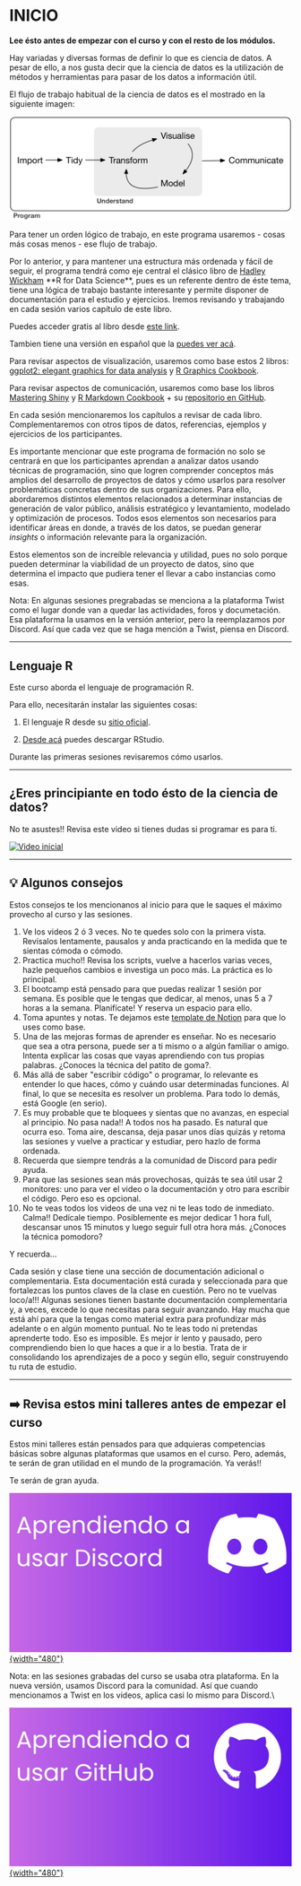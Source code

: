 # INICIO

**Lee ésto antes de empezar con el curso y con el resto de los módulos.**

Hay variadas y diversas formas de definir lo que es ciencia de datos. A pesar de ello, a nos gusta decir que la ciencia de datos es la utilización de métodos y herramientas para pasar de los datos a información útil.

El flujo de trabajo habitual de la ciencia de datos es el mostrado en la siguiente imagen:

![](images/data-science%20(1).png)

Para tener un orden lógico de trabajo, en este programa usaremos - cosas más cosas menos - ese flujo de trabajo.

Por lo anterior, y para mantener una estructura más ordenada y fácil de seguir, el programa tendrá como eje central el clásico libro de [Hadley Wickham](http://hadley.nz/) \*\*R for Data Science\*\*, pues es un referente dentro de éste tema, tiene una lógica de trabajo bastante interesante y permite disponer de documentación para el estudio y ejercicios. Iremos revisando y trabajando en cada sesión varios capítulo de este libro.

Puedes acceder gratis al libro desde [este link](https://r4ds.had.co.nz/index.html).

Tambien tiene una versión en español que la [puedes ver acá](https://es.r4ds.hadley.nz/).

Para revisar aspectos de visualización, usaremos como base estos 2 libros: [ggplot2: elegant graphics for data analysis](https://ggplot2-book.org/) y [R Graphics Cookbook](https://r-graphics.org/).

Para revisar aspectos de comunicación, usaremos como base los libros [Mastering Shiny](https://mastering-shiny.org/index.html) y [R Markdown Cookbook](https://bookdown.org/yihui/rmarkdown-cookbook/) + su [repositorio en GitHub](https://github.com/rstudio/rmarkdown).

En cada sesión mencionaremos los capítulos a revisar de cada libro. Complementaremos con otros tipos de datos, referencias, ejemplos y ejercicios de los participantes.

Es importante mencionar que este programa de formación no solo se centrará en que los participantes aprendan a analizar datos usando técnicas de programación, sino que logren comprender conceptos más amplios del desarrollo de proyectos de datos y cómo usarlos para resolver problemáticas concretas dentro de sus organizaciones. Para ello, abordaremos distintos elementos relacionados a determinar instancias de generación de valor público, análisis estratégico y levantamiento, modelado y optimización de procesos. Todos esos elementos son necesarios para identificar áreas en donde, a través de los datos, se puedan generar *insights* o información relevante para la organización.

Estos elementos son de increíble relevancia y utilidad, pues no solo porque pueden determinar la viabilidad de un proyecto de datos, sino que determina el impacto que pudiera tener el llevar a cabo instancias como esas.

Nota: En algunas sesiones pregrabadas se menciona a la plataforma Twist como el lugar donde van a quedar las actividades, foros y documetación. Esa plataforma la usamos en la versión anterior, pero la reemplazamos por Discord. Así que cada vez que se haga mención a Twist, piensa en Discord.

------------------------------------------------------------------------

## Lenguaje R

Este curso aborda el lenguaje de programación R.

Para ello, necesitarán instalar las siguientes cosas:

1.  El lenguaje R desde su [sitio oficial](https://cran.r-project.org/).

2.  [Desde acá](https://www.rstudio.com/products/rstudio/) puedes descargar RStudio.

Durante las primeras sesiones revisaremos cómo usarlos.

------------------------------------------------------------------------

## ¿Eres principiante en todo ésto de la ciencia de datos?

No te asustes!! Revisa este video si tienes dudas si programar es para ti.

[![Video inicial](https://img.youtube.com/vi/imNaCay0E2w/0.jpg)](https://www.youtube.com/watch?v=imNaCay0E2w)

------------------------------------------------------------------------

## :bulb: Algunos consejos

Estos consejos te los mencionanos al inicio para que le saques el máximo provecho al curso y las sesiones.

1.  Ve los videos 2 ó 3 veces. No te quedes solo con la primera vista. Revísalos lentamente, pausalos y anda practicando en la medida que te sientas cómoda o cómodo.
2.  Practica mucho!! Revisa los scripts, vuelve a hacerlos varias veces, hazle pequeños cambios e investiga un poco más. La práctica es lo principal.
3.  El bootcamp está pensado para que puedas realizar 1 sesión por semana. Es posible que le tengas que dedicar, al menos, unas 5 a 7 horas a la semana. Planifícate! Y reserva un espacio para ello.
4.  Toma apuntes y notas. Te dejamos este [template de Notion](https://www.notion.so/03b2fe8ab1ac4387b49af455ce908ce5?v=6e87141a722e41138c3161aa9a606438) para que lo uses como base.
5.  Una de las mejoras formas de aprender es enseñar. No es necesario que sea a otra persona, puede ser a ti mismo o a algún familiar o amigo. Intenta explicar las cosas que vayas aprendiendo con tus propias palabras. ¿Conoces la técnica del patito de goma?.
6.  Más allá de saber "escribir código" o programar, lo relevante es entender lo que haces, cómo y cuándo usar determinadas funciones. Al final, lo que se necesita es resolver un problema. Para todo lo demás, está Google (en serio).
7.  Es muy probable que te bloquees y sientas que no avanzas, en especial al principio. No pasa nada!! A todos nos ha pasado. Es natural que ocurra eso. Toma aire, descansa, deja pasar unos días quizás y retoma las sesiones y vuelve a practicar y estudiar, pero hazlo de forma ordenada.
8.  Recuerda que siempre tendrás a la comunidad de Discord para pedir ayuda.
9.  Para que las sesiones sean más provechosas, quizás te sea útil usar 2 monitores: uno para ver el video o la documentación y otro para escribir el código. Pero eso es opcional.
10. No te veas todos los videos de una vez ni te leas todo de inmediato. Calma!! Dedícale tiempo. Posiblemente es mejor dedicar 1 hora full, descansar unos 15 minutos y luego seguir full otra hora más. ¿Conoces la técnica pomodoro?

Y recuerda...

Cada sesión y clase tiene una sección de documentación adicional o complementaria. Esta documentación está curada y seleccionada para que fortalezcas los puntos claves de la clase en cuestión. Pero no te vuelvas loco/a!!! Algunas sesiones tienen bastante documentación complementaria y, a veces, excede lo que necesitas para seguir avanzando. Hay mucha que está ahí para que la tengas como material extra para profundizar más adelante o en algún momento puntual. No te leas todo ni pretendas aprenderte todo. Eso es imposible. Es mejor ir lento y pausado, pero comprendiendo bien lo que haces a que ir a lo bestia. Trata de ir consolidando los aprendizajes de a poco y según ello, seguir construyendo tu ruta de estudio.

------------------------------------------------------------------------

## ➡️ Revisa estos mini talleres antes de empezar el curso

Estos mini talleres están pensados para que adquieras competencias básicas sobre algunas plataformas que usamos en el curso. Pero, además, te serán de gran utilidad en el mundo de la programación. Ya verás!!

Te serán de gran ayuda.

[![Cómo usar Discord](images/aprendendo%20discord.jpg){width="480"}](https://youtu.be/JKgiCwY9Xb0)

Nota: en las sesiones grabadas del curso se usaba otra plataforma. En la nueva versión, usamos Discord para la comunidad. Así que cuando mencionamos a Twist en los videos, aplica casi lo mismo para Discord.\

[![Cómo usar GitHub](images/aprendiendo%20github.jpg){width="480"}](https://youtu.be/RxvWH7fI9Y8)
